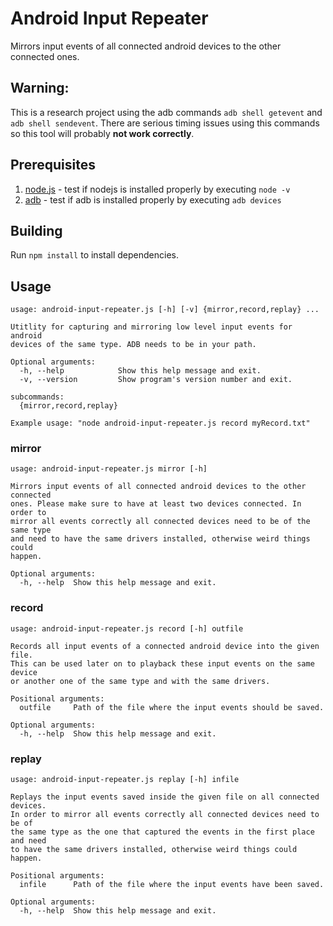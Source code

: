 # Android Input Repeater
Mirrors input events of all connected android devices to the other connected ones.

## Warning:
This is a research project using the adb commands ```adb shell getevent``` and ```adb shell sendevent```. There are serious timing issues using this commands so this tool will probably **not work correctly**.

## Prerequisites
1. [node.js](https://nodejs.org/) - test if nodejs is installed properly by executing ```node -v```
1. [adb](https://developer.android.com/sdk/installing/index.html?pkg=tools) - test if adb is installed properly by executing ```adb devices```

## Building
Run ```npm install``` to install dependencies.

## Usage
```
usage: android-input-repeater.js [-h] [-v] {mirror,record,replay} ...

Utitlity for capturing and mirroring low level input events for android
devices of the same type. ADB needs to be in your path.

Optional arguments:
  -h, --help            Show this help message and exit.
  -v, --version         Show program's version number and exit.

subcommands:
  {mirror,record,replay}

Example usage: "node android-input-repeater.js record myRecord.txt"
```
### mirror
```
usage: android-input-repeater.js mirror [-h]

Mirrors input events of all connected android devices to the other connected
ones. Please make sure to have at least two devices connected. In order to
mirror all events correctly all connected devices need to be of the same type
and need to have the same drivers installed, otherwise weird things could
happen.

Optional arguments:
  -h, --help  Show this help message and exit.
```

### record
```
usage: android-input-repeater.js record [-h] outfile

Records all input events of a connected android device into the given file.
This can be used later on to playback these input events on the same device
or another one of the same type and with the same drivers.

Positional arguments:
  outfile     Path of the file where the input events should be saved.

Optional arguments:
  -h, --help  Show this help message and exit.
```

### replay
```
usage: android-input-repeater.js replay [-h] infile

Replays the input events saved inside the given file on all connected devices.
In order to mirror all events correctly all connected devices need to be of
the same type as the one that captured the events in the first place and need
to have the same drivers installed, otherwise weird things could happen.

Positional arguments:
  infile      Path of the file where the input events have been saved.

Optional arguments:
  -h, --help  Show this help message and exit.
```
